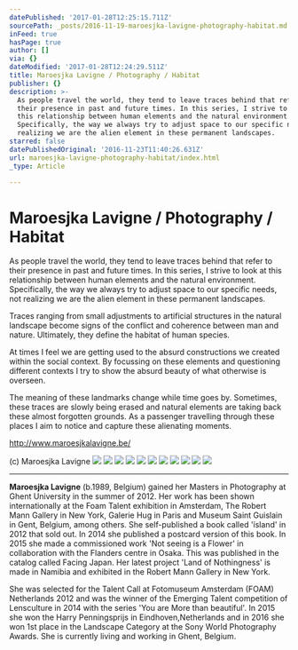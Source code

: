 ```yaml
---
datePublished: '2017-01-28T12:25:15.711Z'
sourcePath: _posts/2016-11-19-maroesjka-lavigne-photography-habitat.md
inFeed: true
hasPage: true
author: []
via: {}
dateModified: '2017-01-28T12:24:29.511Z'
title: Maroesjka Lavigne / Photography / Habitat
publisher: {}
description: >-
  As people travel the world, they tend to leave traces behind that refer to
  their presence in past and future times. In this series, I strive to look at
  this relationship between human elements and the natural environment.
  Specifically, the way we always try to adjust space to our specific needs, not
  realizing we are the alien element in these permanent landscapes.
starred: false
datePublishedOriginal: '2016-11-23T11:40:26.631Z'
url: maroesjka-lavigne-photography-habitat/index.html
_type: Article

---
```

# Maroesjka Lavigne / Photography / Habitat

As people travel the world, they tend to leave traces behind that refer to their presence in past and future times. In this series, I strive to look at this relationship between human elements and the natural environment. Specifically, the way we always try to adjust space to our specific needs, not realizing we are the alien element in these permanent landscapes.

Traces ranging from small adjustments to artificial structures in the natural landscape become signs of the conflict and coherence between man and nature. Ultimately, they define the habitat of human species.

At times I feel we are getting used to the absurd constructions we created within the social context. By focussing on these elements and questioning different contexts I try to show the absurd beauty of what otherwise is overseen.

The meaning of these landmarks change while time goes by. Sometimes, these traces are slowly being erased and natural elements are taking back these almost forgotten grounds. As a passenger travelling through these places I aim to notice and capture these alienating moments.

http://www.maroesjkalavigne.be/

(c) Maroesjka Lavigne
![](https://the-grid-user-content.s3-us-west-2.amazonaws.com/b0601f07-c014-42ba-81f0-e6f8817d2c69.jpg)
![](https://the-grid-user-content.s3-us-west-2.amazonaws.com/65651132-2006-4f2e-8d1a-3207a2455d74.jpg)
![](https://the-grid-user-content.s3-us-west-2.amazonaws.com/eead6491-a6cb-4643-b293-f0d7a6af5ee2.jpg)
![](https://the-grid-user-content.s3-us-west-2.amazonaws.com/21caf1a5-9879-4e16-9ec0-1e8675c926cd.jpg)
![](https://the-grid-user-content.s3-us-west-2.amazonaws.com/0e214348-b092-4bf2-b24b-fb05f0424b5e.jpg)
![](https://the-grid-user-content.s3-us-west-2.amazonaws.com/22d28834-3354-4370-bc44-d0cc33a57f09.jpg)
![](https://the-grid-user-content.s3-us-west-2.amazonaws.com/9382d5a2-ebe9-4558-8a59-bfdebb2a440e.jpg)
![](https://the-grid-user-content.s3-us-west-2.amazonaws.com/62c98f2f-2e53-4993-bc78-d5a8b10ead4c.jpg)
![](https://the-grid-user-content.s3-us-west-2.amazonaws.com/398f6440-4bc5-48b6-9e42-021213141997.jpg)
![](https://the-grid-user-content.s3-us-west-2.amazonaws.com/4fe2bd73-763c-4dd0-9e57-77962351c6ff.jpg)
![](https://the-grid-user-content.s3-us-west-2.amazonaws.com/26993dc3-f788-41ef-b201-9aeccb2be1ed.jpg)

---

**Maroesjka Lavigne** (b.1989, Belgium) gained her Masters in Photography at Ghent University in the summer of 2012\. Her work has been shown internationally at the Foam Talent exhibition in Amsterdam, The Robert Mann Gallery in New York, Galerie Hug in Paris and Museum Saint Guislain in Gent, Belgium, among others. She self-published a book called 'ísland' in 2012 that sold out. In 2014 she published a postcard version of this book. In 2015 she made a commissioned work 'Not seeing is a Flower' in collaboration with the Flanders centre in Osaka. This was published in the catalog called Facing Japan. Her latest project 'Land of Nothingness' is made in Namibia and exhibited in the Robert Mann Gallery in New York.

She was selected for the Talent Call at Fotomuseum Amsterdam (FOAM) Netherlands 2012 and was the winner of the Emerging Talent competition of Lensculture in 2014 with the series 'You are More than beautiful'. In 2015 she won the Harry Penningsprijs in Eindhoven,Netherlands and in 2016 she won 1st place in the Landscape Category at the Sony World Photography Awards. She is currently living and working in Ghent, Belgium.
